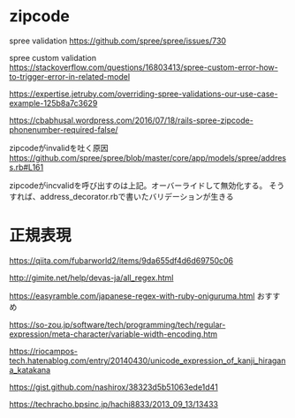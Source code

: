 # zipcode

spree validation
https://github.com/spree/spree/issues/730

spree custom validation
https://stackoverflow.com/questions/16803413/spree-custom-error-how-to-trigger-error-in-related-model

https://expertise.jetruby.com/overriding-spree-validations-our-use-case-example-125b8a7c3629

https://cbabhusal.wordpress.com/2016/07/18/rails-spree-zipcode-phonenumber-required-false/

zipcodeがinvalidを吐く原因
https://github.com/spree/spree/blob/master/core/app/models/spree/address.rb#L161

zipcodeがincvalidを呼び出すのは上記。オーバーライドして無効化する。
そうすれば、address_decorator.rbで書いたバリデーションが生きる


# 正規表現

https://qiita.com/fubarworld2/items/9da655df4d6d69750c06

http://gimite.net/help/devas-ja/all_regex.html

https://easyramble.com/japanese-regex-with-ruby-oniguruma.html
おすすめ

https://so-zou.jp/software/tech/programming/tech/regular-expression/meta-character/variable-width-encoding.htm

https://riocampos-tech.hatenablog.com/entry/20140430/unicode_expression_of_kanji_hiragana_katakana

https://gist.github.com/nashirox/38323d5b51063ede1d41

https://techracho.bpsinc.jp/hachi8833/2013_09_13/13433
